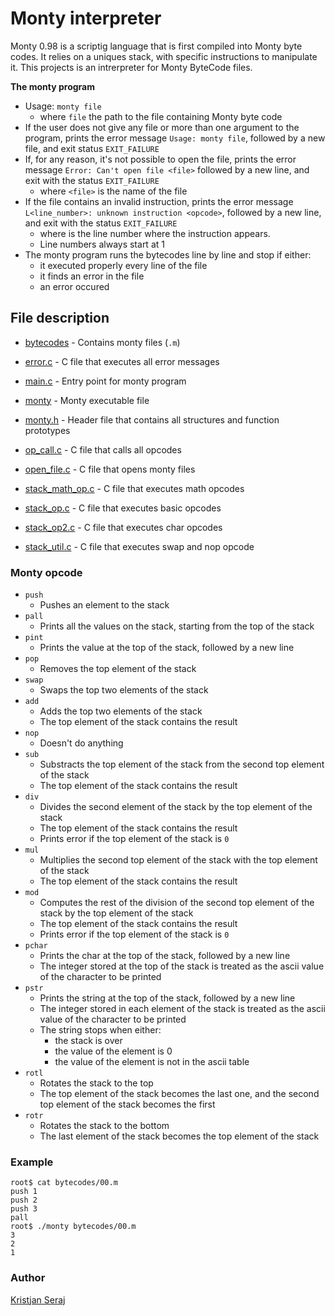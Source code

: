 # Monty interpreter

Monty 0.98 is a scriptig language that is first compiled into Monty byte codes. It relies on a uniques stack, with specific instructions to manipulate it. This projects is an intrerpreter for Monty ByteCode files.

**The monty program**

- Usage: `monty file`
  - where `file` the path to the file containing Monty byte code
- If the user does not give any  file or more than one argument to the program, prints the error message `Usage: monty file`, followed by a new file, and exit status `EXIT_FAILURE`
- If, for any reason, it's not possible to open the file, prints the error message `Error: Can't open file <file>` followed by a new line, and exit with the status `EXIT_FAILURE`
  - where `<file>` is the name of the file
- If the file contains an invalid instruction, prints the error message `L<line_number>: unknown instruction <opcode>`, followed by a new line, and exit with the status `EXIT_FAILURE`
  - where is the line number where the instruction appears.
  - Line numbers always start at 1
- The monty program runs the bytecodes line by line and stop if either:
  - it executed properly every line of the file
  - it finds an error in the file
  - an error occured

## File description

- [bytecodes](https://github.com/KristiSeraj/monty/tree/main/bytecodes) - Contains monty files (`.m`) 

- [error.c](https://github.com/KristiSeraj/monty/blob/main/error.c) - C file that executes all error messages

- [main.c](https://github.com/KristiSeraj/monty/blob/main/main.c) - Entry point for monty program

- [monty](https://github.com/KristiSeraj/monty/blob/main/monty) - Monty executable file 

- [monty.h](https://github.com/KristiSeraj/monty/blob/main/monty.h) - Header file that contains all structures and function prototypes

- [op_call.c](https://github.com/KristiSeraj/monty/blob/main/op_call.c) - C file that calls all opcodes

- [open_file.c](https://github.com/KristiSeraj/monty/blob/main/open_file.c) - C file that opens monty files

- [stack_math_op.c](https://github.com/KristiSeraj/monty/blob/main/stack_math_op.c) -  C file that executes math opcodes

- [stack_op.c](https://github.com/KristiSeraj/monty/blob/main/stack_op.c) - C file that executes basic opcodes

- [stack_op2.c](https://github.com/KristiSeraj/monty/blob/main/stack_op2.c) - C file that executes char opcodes

- [stack_util.c](https://github.com/KristiSeraj/monty/blob/main/stack_util.c) - C file that executes swap and nop opcode

### Monty opcode

- `push`
  - Pushes an element to the stack
- `pall`
  - Prints all the values on the stack, starting from the top of the stack
- `pint`
  - Prints the value at the top of the stack, followed by a new line
- `pop`
  - Removes the top element of the stack
- `swap`
  - Swaps the top two elements of the stack
- `add`
  - Adds the top two elements of the stack
  - The top element of the stack contains the result
- `nop`
  - Doesn't do anything
- `sub`
  - Substracts the top element of the stack from the second top element of the stack
  - The top element of the stack contains the result
- `div`
   - Divides the second element of the stack by the top element of the stack
   - The top element of the stack contains the result
  - Prints error if the top element of the stack is `0`
- `mul`
   - Multiplies the second top element of the stack with the top element of the stack
   - The top element of the stack contains the result
- `mod`
  - Computes the rest of the division of the second top element of the stack by the top element of the stack
  - The top element of the stack contains the result
  - Prints error if the top element of the stack is `0`
- `pchar`
   - Prints the char at the top of the stack, followed by a new line
   - The integer stored at the top of the stack is treated as the ascii value of the character to be printed
- `pstr`
  - Prints the string at the top of the stack, followed by a new line
  - The integer stored in each element of the stack is treated as the ascii value of the character to be printed
  - The string stops when either:
    - the stack is over
    - the value of the element is 0
    - the value of the element is not in the ascii table
- `rotl`
  - Rotates the stack to the top
  - The top element of the stack becomes the last one, and the second top element of the stack becomes the first
- `rotr`
  - Rotates the stack to the bottom
  - The last element of the stack becomes the top element of the stack

### Example
```
root$ cat bytecodes/00.m
push 1
push 2
push 3
pall
root$ ./monty bytecodes/00.m
3
2
1
```

### Author
[Kristjan Seraj](https://www.linkedin.com/in/kristjan-seraj/)

